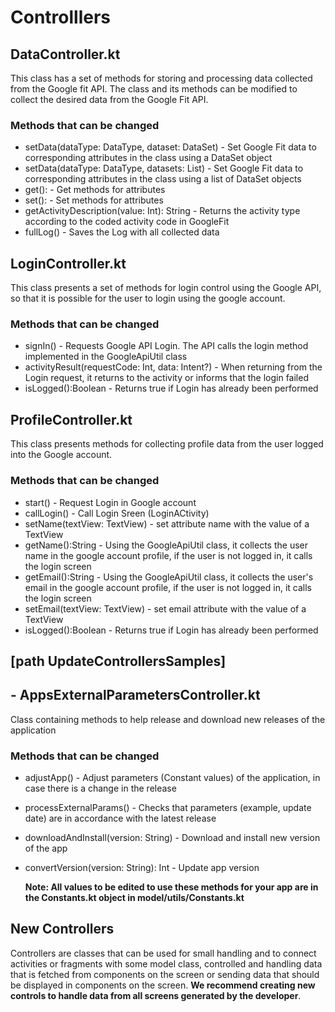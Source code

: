 # Controlllers

## DataController.kt

This class has a set of methods for storing and processing data collected from the Google fit API. The class and its methods can be modified to collect the desired data from the Google Fit API.

### Methods that can be changed

- setData(dataType: DataType, dataset: DataSet) - Set Google Fit data to corresponding attributes in the class using a DataSet object 
- setData(dataType: DataType, datasets: List<DataSet>)  -  Set Google Fit data to corresponding attributes in the class using a list of DataSet objects
- get<Attribute>():<Attribute Type> - Get methods for attributes 
- set<Attribute>():<Attribute Type> - Set methods for attributes
- getActivityDescription(value: Int): String - Returns the activity type according to the coded activity code in GoogleFit
- fullLog() - Saves the Log with all collected data

## LoginController.kt

This class presents a set of methods for login control using the Google API, so that it is possible for the user to login using the google account.

### Methods that can be changed

- signIn() - Requests Google API Login. The API calls the login method implemented in the GoogleApiUtil class
- activityResult(requestCode: Int, data: Intent?) - When returning from the Login request, it returns to the activity or informs that the login failed
- isLogged():Boolean - Returns true if Login has already been performed

## ProfileController.kt
  
This class presents methods for collecting profile data from the user logged into the Google account.
  
### Methods that can be changed
  
- start() - Request Login in Google account
- callLogin() - Call Login Sreen (LoginACtivity)
- setName(textView: TextView) - set attribute name with the value of a TextView
- getName():String - Using the GoogleApiUtil class, it collects the user name in the google account profile, if the user is not logged in, it calls the login screen
- getEmail():String - Using the GoogleApiUtil class, it collects the user's email in the google account profile, if the user is not logged in, it calls the login screen 
- setEmail(textView: TextView) - set email attribute with the value of a TextView
- isLogged():Boolean - Returns true if Login has already been performed

## [path UpdateControllersSamples] 

## - AppsExternalParametersController.kt

Class containing methods to help release and download new releases of the application

### Methods that can be changed   

- adjustApp() - Adjust parameters (Constant values) of the application, in case there is a change in the release
- processExternalParams() - Checks that parameters (example, update date) are in accordance with the latest release
- downloadAndInstall(version: String) - Download and install new version of the app
- convertVersion(version: String): Int - Update app version
  
  <b>Note: All values to be edited to use these methods for your app are in the Constants.kt object in model/utils/Constants.kt</b>

## New Controllers

Controllers are classes that can be used for small handling and to connect activities or fragments with some model class, controlled and handling data that is fetched from components on the screen or sending data that should be displayed in components on the screen. <b>We recommend creating new controls to handle data from all screens generated by the developer</b>.
